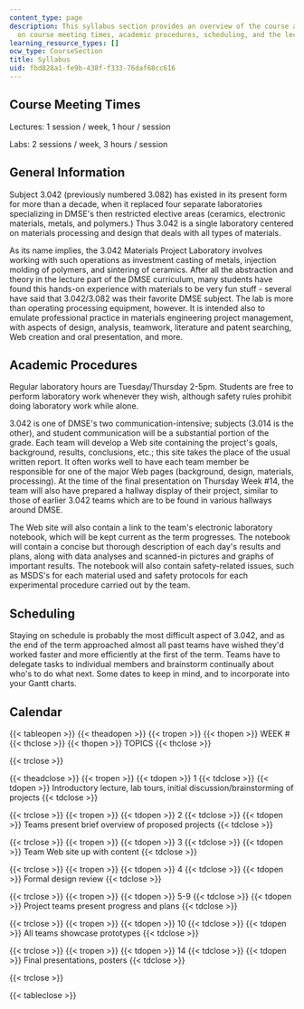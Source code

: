 ```yaml
---
content_type: page
description: This syllabus section provides an overview of the course and information
  on course meeting times, academic procedures, scheduling, and the lecture calendar.
learning_resource_types: []
ocw_type: CourseSection
title: Syllabus
uid: fbd828a1-fe9b-438f-f333-76daf68cc616
---
```


Course Meeting Times
--------------------

Lectures: 1 session / week, 1 hour / session

Labs: 2 sessions / week, 3 hours / session

General Information
-------------------

Subject 3.042 (previously numbered 3.082) has existed in its present form for more than a decade, when it replaced four separate laboratories specializing in DMSE's then restricted elective areas (ceramics, electronic materials, metals, and polymers.) Thus 3.042 is a single laboratory centered on materials processing and design that deals with all types of materials.

As its name implies, the 3.042 Materials Project Laboratory involves working with such operations as investment casting of metals, injection molding of polymers, and sintering of ceramics. After all the abstraction and theory in the lecture part of the DMSE curriculum, many students have found this hands-on experience with materials to be very fun stuff - several have said that 3.042/3.082 was their favorite DMSE subject. The lab is more than operating processing equipment, however. It is intended also to emulate professional practice in materials engineering project management, with aspects of design, analysis, teamwork, literature and patent searching, Web creation and oral presentation, and more.

Academic Procedures
-------------------

Regular laboratory hours are Tuesday/Thursday 2-5pm. Students are free to perform laboratory work whenever they wish, although safety rules prohibit doing laboratory work while alone.

3.042 is one of DMSE's two communication-intensive; subjects (3.014 is the other), and student communication will be a substantial portion of the grade. Each team will develop a Web site containing the project's goals, background, results, conclusions, etc.; this site takes the place of the usual written report. It often works well to have each team member be responsible for one of the major Web pages (background, design, materials, processing). At the time of the final presentation on Thursday Week #14, the team will also have prepared a hallway display of their project, similar to those of earlier 3.042 teams which are to be found in various hallways around DMSE.

The Web site will also contain a link to the team's electronic laboratory notebook, which will be kept current as the term progresses. The notebook will contain a concise but thorough description of each day's results and plans, along with data analyses and scanned-in pictures and graphs of important results. The notebook will also contain safety-related issues, such as MSDS's for each material used and safety protocols for each experimental procedure carried out by the team.

Scheduling
----------

Staying on schedule is probably the most difficult aspect of 3.042, and as the end of the term approached almost all past teams have wished they'd worked faster and more efficiently at the first of the term. Teams have to delegate tasks to individual members and brainstorm continually about who's to do what next. Some dates to keep in mind, and to incorporate into your Gantt charts.

Calendar
--------

{{< tableopen >}}
{{< theadopen >}}
{{< tropen >}}
{{< thopen >}}
WEEK #
{{< thclose >}}
{{< thopen >}}
TOPICS
{{< thclose >}}

{{< trclose >}}

{{< theadclose >}}
{{< tropen >}}
{{< tdopen >}}
1
{{< tdclose >}}
{{< tdopen >}}
Introductory lecture, lab tours, initial discussion/brainstorming of projects
{{< tdclose >}}

{{< trclose >}}
{{< tropen >}}
{{< tdopen >}}
2
{{< tdclose >}}
{{< tdopen >}}
Teams present brief overview of proposed projects
{{< tdclose >}}

{{< trclose >}}
{{< tropen >}}
{{< tdopen >}}
3
{{< tdclose >}}
{{< tdopen >}}
Team Web site up with content
{{< tdclose >}}

{{< trclose >}}
{{< tropen >}}
{{< tdopen >}}
4
{{< tdclose >}}
{{< tdopen >}}
Formal design review
{{< tdclose >}}

{{< trclose >}}
{{< tropen >}}
{{< tdopen >}}
5-9
{{< tdclose >}}
{{< tdopen >}}
Project teams present progress and plans
{{< tdclose >}}

{{< trclose >}}
{{< tropen >}}
{{< tdopen >}}
10
{{< tdclose >}}
{{< tdopen >}}
All teams showcase prototypes
{{< tdclose >}}

{{< trclose >}}
{{< tropen >}}
{{< tdopen >}}
14
{{< tdclose >}}
{{< tdopen >}}
Final presentations, posters
{{< tdclose >}}

{{< trclose >}}

{{< tableclose >}}